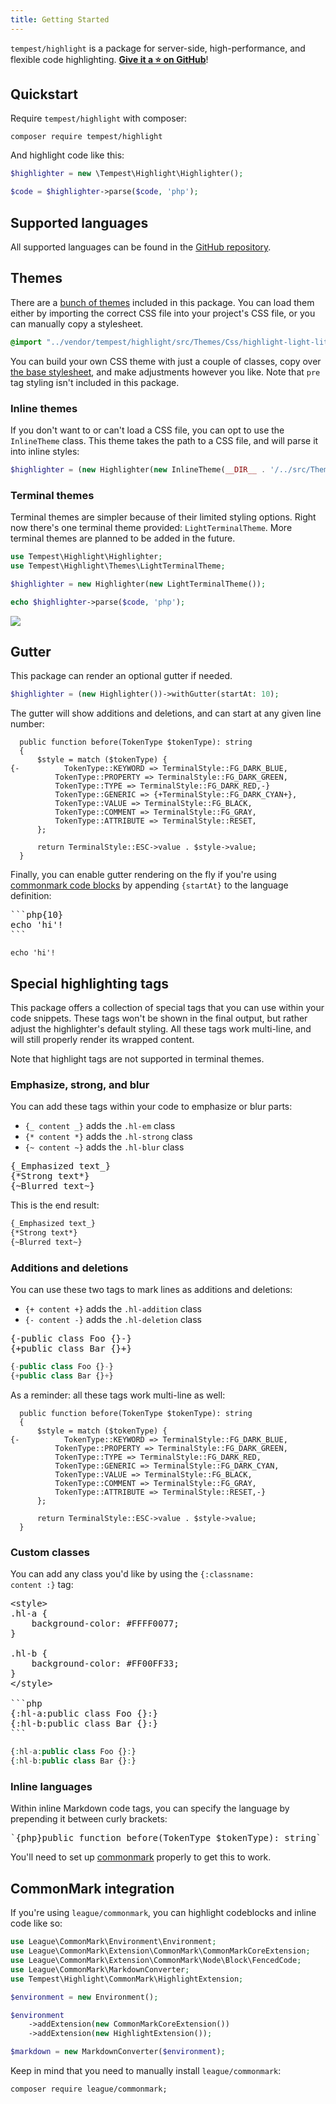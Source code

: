 ```yaml
---
title: Getting Started
---
```


`tempest/highlight` is a package for server-side, high-performance, and flexible code highlighting. [**Give it a ⭐️ on GitHub**](https://github.com/tempestphp/highlight)!

## Quickstart

Require `tempest/highlight` with composer:

```
composer require tempest/highlight
```

And highlight code like this:

```php
$highlighter = new \Tempest\Highlight\Highlighter();

$code = $highlighter->parse($code, 'php');
```

## Supported languages

All supported languages can be found in the [GitHub repository](https://github.com/tempestphp/highlight/tree/main/src/Languages).

## Themes

There are a [bunch of themes](https://github.com/tempestphp/highlight/tree/main/src/Themes/Css) included in this package. You can load them either by importing the correct CSS file into your project's CSS file, or you can manually copy a stylesheet.

```css
@import "../vendor/tempest/highlight/src/Themes/Css/highlight-light-lite.css";
```

You can build your own CSS theme with just a couple of classes, copy over [the base stylesheet](https://github.com/tempestphp/highlight/tree/main/src/Themes/Css/highlight-light-lite.css), and make adjustments however you like. Note that `pre` tag styling isn't included in this package.

### Inline themes

If you don't want to or can't load a CSS file, you can opt to use the `InlineTheme` class. This theme takes the path to a CSS file, and will parse it into inline styles:

```php
$highlighter = (new Highlighter(new InlineTheme(__DIR__ . '/../src/Themes/Css/solarized-dark.css')));
```

### Terminal themes

Terminal themes are simpler because of their limited styling options. Right now there's one terminal theme provided: `LightTerminalTheme`. More terminal themes are planned to be added in the future.

```php
use Tempest\Highlight\Highlighter;
use Tempest\Highlight\Themes\LightTerminalTheme;

$highlighter = new Highlighter(new LightTerminalTheme());

echo $highlighter->parse($code, 'php');
```

![](/img/terminal.png)

## Gutter

This package can render an optional gutter if needed.

```php
$highlighter = (new Highlighter())->withGutter(startAt: 10);
```

The gutter will show additions and deletions, and can start at any given line number:


```php{10}
  public function before(TokenType $tokenType): string
  {
      $style = match ($tokenType) {
{-          TokenType::KEYWORD => TerminalStyle::FG_DARK_BLUE,
          TokenType::PROPERTY => TerminalStyle::FG_DARK_GREEN,
          TokenType::TYPE => TerminalStyle::FG_DARK_RED,-}
          TokenType::GENERIC => {+TerminalStyle::FG_DARK_CYAN+},
          TokenType::VALUE => TerminalStyle::FG_BLACK,
          TokenType::COMMENT => TerminalStyle::FG_GRAY,
          TokenType::ATTRIBUTE => TerminalStyle::RESET,
      };
  
      return TerminalStyle::ESC->value . $style->value;
  }
```

Finally, you can enable gutter rendering on the fly if you're using [commonmark code blocks](#commonmark-integration) by appending <code>{startAt}</code> to the language definition:

<pre>
&#96;&#96;&#96;php{10}
echo 'hi'!
&#96;&#96;&#96;
</pre>

```php{10}
echo 'hi'!
```

## Special highlighting tags

This package offers a collection of special tags that you can use within your code snippets. These tags won't be shown in the final output, but rather adjust the highlighter's default styling. All these tags work multi-line, and will still properly render its wrapped content.

Note that highlight tags are not supported in terminal themes.

### Emphasize, strong, and blur

You can add these tags within your code to emphasize or blur parts:

- <code>{_ content _}</code> adds the <code>.hl-em</code> class
- <code>{* content *}</code> adds the <code>.hl-strong</code> class
- <code>{~ content ~}</code> adds the <code>.hl-blur</code> class

<pre>
{_Emphasized text_}
{*Strong text*}
{~Blurred text~}
</pre>

This is the end result:

```txt
{_Emphasized text_}
{*Strong text*}
{~Blurred text~}
```

### Additions and deletions

You can use these two tags to mark lines as additions and deletions:

- <code>{+ content +}</code> adds the `.hl-addition` class
- <code>{- content -}</code> adds the `.hl-deletion` class

<pre>
{-public class Foo {}-}
{+public class Bar {}+}
</pre>

```php
{-public class Foo {}-}
{+public class Bar {}+}
```

As a reminder: all these tags work multi-line as well:


```php{1}
  public function before(TokenType $tokenType): string
  {
      $style = match ($tokenType) {
{-          TokenType::KEYWORD => TerminalStyle::FG_DARK_BLUE,
          TokenType::PROPERTY => TerminalStyle::FG_DARK_GREEN,
          TokenType::TYPE => TerminalStyle::FG_DARK_RED,
          TokenType::GENERIC => TerminalStyle::FG_DARK_CYAN,
          TokenType::VALUE => TerminalStyle::FG_BLACK,
          TokenType::COMMENT => TerminalStyle::FG_GRAY,
          TokenType::ATTRIBUTE => TerminalStyle::RESET,-}
      };
  
      return TerminalStyle::ESC->value . $style->value;
  }
```

### Custom classes

You can add any class you'd like by using the <code>{:classname: content :}</code> tag:

<pre>
&lt;style&gt;
.hl-a {
    background-color: #FFFF0077;
}

.hl-b {
    background-color: #FF00FF33;
}
&lt;/style&gt;

&#96;&#96;&#96;php
{:hl-a:public class Foo {}:}
{:hl-b:public class Bar {}:}
&#96;&#96;&#96;
</pre>

```php
{:hl-a:public class Foo {}:}
{:hl-b:public class Bar {}:}
```

### Inline languages

Within inline Markdown code tags, you can specify the language by prepending it between curly brackets:

<pre>
&#96;{php}public function before(TokenType $tokenType): string&#96;
</pre>

You'll need to set up [commonmark](#commonmark-integration) properly to get this to work.

## CommonMark integration

If you're using `league/commonmark`, you can highlight codeblocks and inline code like so:

```php
use League\CommonMark\Environment\Environment;
use League\CommonMark\Extension\CommonMark\CommonMarkCoreExtension;
use League\CommonMark\Extension\CommonMark\Node\Block\FencedCode;
use League\CommonMark\MarkdownConverter;
use Tempest\Highlight\CommonMark\HighlightExtension;

$environment = new Environment();

$environment
    ->addExtension(new CommonMarkCoreExtension())
    ->addExtension(new HighlightExtension());

$markdown = new MarkdownConverter($environment);
```

Keep in mind that you need to manually install `league/commonmark`:

```
composer require league/commonmark;
```
